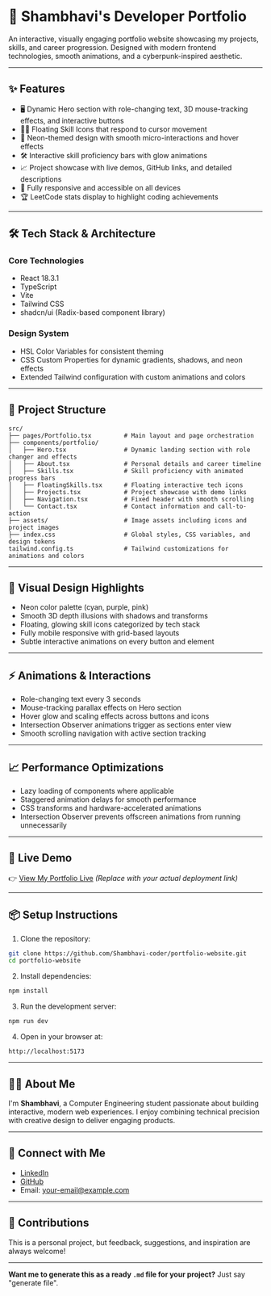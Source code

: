 
# 🚀 Shambhavi's Developer Portfolio

An interactive, visually engaging portfolio website showcasing my projects, skills, and career progression. Designed with modern frontend technologies, smooth animations, and a cyberpunk-inspired aesthetic.

---

## ✨ **Features**

* 🖥️ Dynamic Hero section with role-changing text, 3D mouse-tracking effects, and interactive buttons
* 👩‍💻 Floating Skill Icons that respond to cursor movement
* 🎨 Neon-themed design with smooth micro-interactions and hover effects
* 🛠️ Interactive skill proficiency bars with glow animations
* 📈 Project showcase with live demos, GitHub links, and detailed descriptions
* 📱 Fully responsive and accessible on all devices
* 🏆 LeetCode stats display to highlight coding achievements

---

## 🛠️ **Tech Stack & Architecture**

### **Core Technologies**

* React 18.3.1
* TypeScript
* Vite
* Tailwind CSS
* shadcn/ui (Radix-based component library)

### **Design System**

* HSL Color Variables for consistent theming
* CSS Custom Properties for dynamic gradients, shadows, and neon effects
* Extended Tailwind configuration with custom animations and colors

---

## 📁 **Project Structure**

```
src/
├── pages/Portfolio.tsx         # Main layout and page orchestration
├── components/portfolio/
│   ├── Hero.tsx                # Dynamic landing section with role changer and effects
│   ├── About.tsx               # Personal details and career timeline
│   ├── Skills.tsx              # Skill proficiency with animated progress bars
│   ├── FloatingSkills.tsx      # Floating interactive tech icons
│   ├── Projects.tsx            # Project showcase with demo links
│   ├── Navigation.tsx          # Fixed header with smooth scrolling
│   └── Contact.tsx             # Contact information and call-to-action
├── assets/                     # Image assets including icons and project images
├── index.css                   # Global styles, CSS variables, and design tokens
tailwind.config.ts              # Tailwind customizations for animations and colors
```

---

## 🎨 **Visual Design Highlights**

* Neon color palette (cyan, purple, pink)
* Smooth 3D depth illusions with shadows and transforms
* Floating, glowing skill icons categorized by tech stack
* Fully mobile responsive with grid-based layouts
* Subtle interactive animations on every button and element

---

## ⚡ **Animations & Interactions**

* Role-changing text every 3 seconds
* Mouse-tracking parallax effects on Hero section
* Hover glow and scaling effects across buttons and icons
* Intersection Observer animations trigger as sections enter view
* Smooth scrolling navigation with active section tracking

---

## 📈 **Performance Optimizations**

* Lazy loading of components where applicable
* Staggered animation delays for smooth performance
* CSS transforms and hardware-accelerated animations
* Intersection Observer prevents offscreen animations from running unnecessarily

---

## 🔗 **Live Demo**

👉 [View My Portfolio Live](https://your-deployed-link.netlify.app)
*(Replace with your actual deployment link)*

---

## 📦 **Setup Instructions**

1. Clone the repository:

```bash
git clone https://github.com/Shambhavi-coder/portfolio-website.git
cd portfolio-website
```

2. Install dependencies:

```bash
npm install
```

3. Run the development server:

```bash
npm run dev
```

4. Open in your browser at:

```
http://localhost:5173
```

---

## 👩‍💻 **About Me**

I'm **Shambhavi**, a Computer Engineering student passionate about building interactive, modern web experiences. I enjoy combining technical precision with creative design to deliver engaging products.

---

## 🤝 **Connect with Me**

* [LinkedIn](https://www.linkedin.com/in/your-link/)
* [GitHub](https://github.com/Shambhavi-coder)
* Email: [your-email@example.com](mailto:your-email@example.com)

---

## 📢 **Contributions**

This is a personal project, but feedback, suggestions, and inspiration are always welcome!

---

**Want me to generate this as a ready `.md` file for your project?** Just say "generate file".
